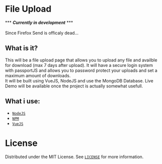 # File Upload
*** ***Currently in development*** ***<br><br>
Since Firefox Send is officaly dead...


## What is it?
This will be a file upload page that allows you to upload any file and availble for download (max 7 days after upload).
It will have a secure login system with passportJS and allows you to password protect your uploads and set a maximum amount of downloads.
<br>It will be built using VueJS, NodeJS and use the MongoDB Database. 
Live Demo will be available once the project is actually somewhat usefull.

## What i use:
- <a href="https://nodejs.org/en/">`NodeJS`</a>
- <a href="https://www.npmjs.com/">`NPM`</a>
- <a href="https://vuejs.org/">`VueJS`</a>

# License

Distributed under the MIT License. See <a href="https://github.com/linusromland/FileUpload/blob/master/LICENSE" >`LICENSE`</a> for more information.

